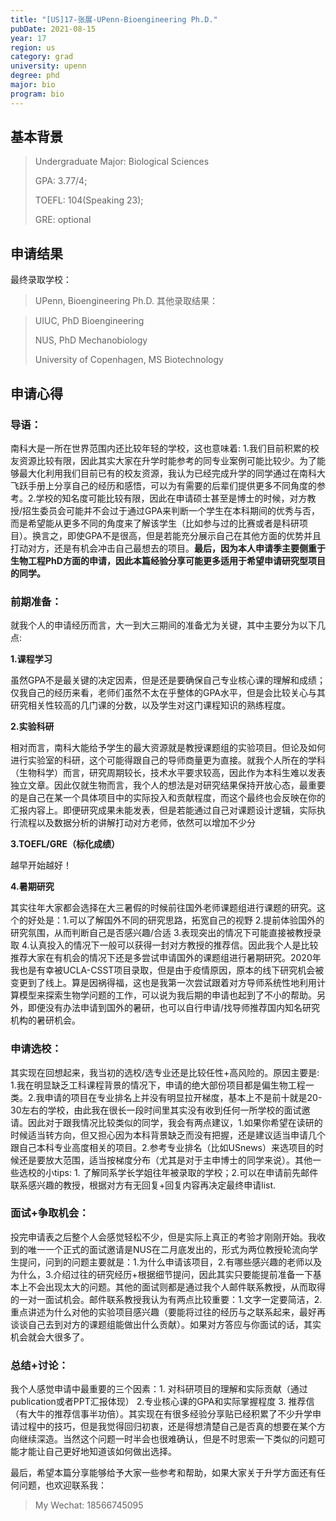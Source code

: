 ```yaml
---
title: "[US]17-张展-UPenn-Bioengineering Ph.D."
pubDate: 2021-08-15
year: 17
region: us
category: grad
university: upenn
degree: phd
major: bio
program: bio
---
```


## 基本背景

> Undergraduate Major: Biological Sciences
> 
> GPA: 3.77/4;
>
> TOEFL: 104\(Speaking 23\);
>
> GRE: optional
## 申请结果

最终录取学校：

>UPenn, Bioengineering Ph.D.
其他录取结果：

> UIUC, PhD Bioengineering
> 
> NUS, PhD Mechanobiology
> 
> University of Copenhagen, MS Biotechnology
## 申请心得

### 导语：
南科大是一所在世界范围内还比较年轻的学校，这也意味着: 1.我们目前积累的校友资源比较有限，因此其实大家在升学时能参考的同专业案例可能比较少。为了能够最大化利用我们目前已有的校友资源，我认为已经完成升学的同学通过在南科大飞跃手册上分享自己的经历和感悟，可以为有需要的后辈们提供更多不同角度的参考。2.学校的知名度可能比较有限，因此在申请硕士甚至是博士的时候，对方教授/招生委员会可能并不会过于通过GPA来判断一个学生在本科期间的优秀与否，而是希望能从更多不同的角度来了解该学生（比如参与过的比赛或者是科研项目）。换言之，即使GPA不是很高，但是若能充分展示自己在其他方面的优势并且打动对方，还是有机会冲击自己最想去的项目。**最后，因为本人申请季主要侧重于生物工程PhD方面的申请，因此本篇经验分享可能更多适用于希望申请研究型项目的同学。**

### 前期准备：

就我个人的申请经历而言，大一到大三期间的准备尤为关键，其中主要分为以下几点:

**1.课程学习**

虽然GPA不是最关键的决定因素，但是还是要确保自己专业核心课的理解和成绩；仅我自己的经历来看，老师们虽然不太在乎整体的GPA水平，但是会比较关心与其研究相关性较高的几门课的分数，以及学生对这门课程知识的熟练程度。

**2.实验科研**

相对而言，南科大能给予学生的最大资源就是教授课题组的实验项目。但论及如何进行实验室的科研，这个可能得跟自己的导师商量更为直接。就我个人所在的学科（生物科学）而言，研究周期较长，技术水平要求较高，因此作为本科生难以发表独立文章。因此仅就生物而言，我个人的想法是对研究结果保持开放心态，最重要的是自己在某一个具体项目中的实际投入和贡献程度，而这个最终也会反映在你的汇报内容上。即便研究成果未能发表，但是若能通过自己对课题设计逻辑，实际执行流程以及数据分析的讲解打动对方老师，依然可以增加不少分

**3.TOEFL/GRE（标化成绩）**

越早开始越好！

**4.暑期研究**

其实往年大家都会选择在大三暑假的时候前往国外老师课题组进行课题的研究。这个的好处是：1.可以了解国外不同的研究思路，拓宽自己的视野 2.提前体验国外的研究氛围，从而判断自己是否感兴趣/合适 3.表现突出的情况下可能直接被教授录取 4.认真投入的情况下一般可以获得一封对方教授的推荐信。因此我个人是比较推荐大家在有机会的情况下还是多尝试申请国外的课题组进行暑期研究。2020年我也是有幸被UCLA-CSST项目录取，但是由于疫情原因，原本的线下研究机会被变更到了线上。算是因祸得福，这也是我第一次尝试跟着对方导师系统性地利用计算模型来探索生物学问题的工作，可以说为我后期的申请也起到了不小的帮助。另外，即便没有办法申请到国外的暑研，也可以自行申请/找导师推荐国内知名研究机构的暑研机会。

### 申请选校：

其实现在回想起来，我当初的选校/选专业还是比较任性+高风险的。原因主要是: 1.我在明显缺乏工科课程背景的情况下，申请的绝大部份项目都是偏生物工程一类。2.我申请的项目在专业排名上并没有明显拉开梯度，基本上不是前十就是20-30左右的学校，由此我在很长一段时间里其实没有收到任何一所学校的面试邀请。因此对于跟我情况比较类似的同学，我会有两点建议，1.如果你希望在读研的时候适当转方向，但又担心因为本科背景缺乏而没有把握，还是建议适当申请几个跟自己本科专业高度相关的项目。2.参考专业排名（比如USnews）来选项目的时候还是要放大范围，适当按梯度分布（尤其是对于主申博士的同学来说）。其他一些选校的小tips: 1. 了解同系学长学姐往年被录取的学校；2.可以在申请前先邮件联系感兴趣的教授，根据对方有无回复+回复内容再决定最终申请list.

### 面试+争取机会：

投完申请表之后整个人会感觉轻松不少，但是实际上真正的考验才刚刚开始。我收到的唯一一个正式的面试邀请是NUS在二月底发出的，形式为两位教授轮流向学生提问，问到的问题主要就是：1.为什么申请该项目，2.有哪些感兴趣的老师以及为什么，3.介绍过往的研究经历+根据细节提问，因此其实只要能提前准备一下基本上不会出现太大的问题。其他的面试则都是通过我个人邮件联系教授，从而取得的一对一面试机会。邮件联系教授我认为有两点比较重要：1.文字一定要简洁，2.重点讲述为什么对他的实验项目感兴趣（要能将过往的经历与之联系起来，最好再谈谈自己去到对方的课题组能做出什么贡献）。如果对方答应与你面试的话，其实机会就会大很多了。

### 总结+讨论：

我个人感觉申请中最重要的三个因素：1. 对科研项目的理解和实际贡献（通过publication或者PPT汇报体现） 2.专业核心课的GPA和实际掌握程度 3. 推荐信（有大牛的推荐信事半功倍）。其实现在有很多经验分享贴已经积累了不少升学申请过程中的技巧，但是我觉得回归初衷，还是得想清楚自己是否真的想要在某个方向继续深造。当然这个问题一时半会也很难确认，但是不时思索一下类似的问题可能才能让自己更好地知道该如何做出选择。

最后，希望本篇分享能够给予大家一些参考和帮助，如果大家关于升学方面还有任何问题，也欢迎联系我：
> My Wechat: 18566745095
